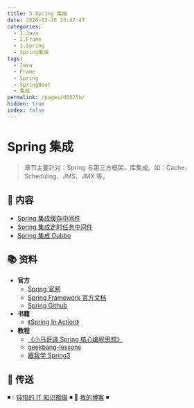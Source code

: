 ```yaml
---
title: 5.Spring 集成
date: 2020-02-26 23:47:47
categories:
  - 1.Java
  - 2.Frame
  - 1.Spring
  - Spring集成
tags:
  - Java
  - Frame
  - Spring
  - SpringBoot
  - 集成
permalink: /pages/d6025b/
hidden: true
index: false
---
```


# Spring 集成

> 章节主要针对：Spring 与第三方框架、库集成。如：Cache、Scheduling、JMS、JMX 等。

## 📖 内容

- [Spring 集成缓存中间件](01.Spring集成缓存.md)
- [Spring 集成定时任务中间件](02.Spring集成调度器.md)
- [Spring 集成 Dubbo](03.Spring集成Dubbo.md)

## 📚 资料

- **官方**
  - [Spring 官网](https://spring.io/)
  - [Spring Framework 官方文档](https://docs.spring.io/spring-framework/docs/current/spring-framework-reference/index.html)
  - [Spring Github](https://github.com/spring-projects/spring-framework)
- **书籍**
  - [《Spring In Action》](https://item.jd.com/12622829.html)
- **教程**
  - [《小马哥讲 Spring 核心编程思想》](https://time.geekbang.org/course/intro/265)
  - [geekbang-lessons](https://github.com/geektime-geekbang/geekbang-lessons)
  - [跟我学 Spring3](http://jinnianshilongnian.iteye.com/blog/1482071)

## 🚪 传送

◾ 💧 [钝悟的 IT 知识图谱](https://dunwu.github.io/waterdrop/) ◾ 🎯 [我的博客](https://github.com/dunwu/blog) ◾